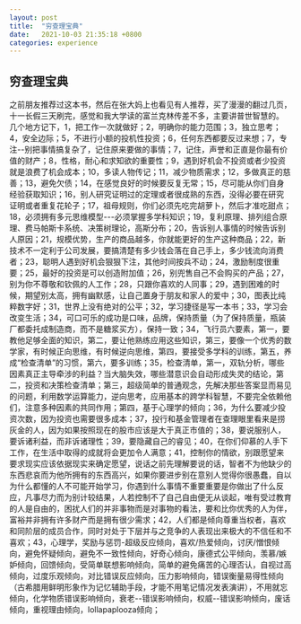 ```yaml
---
layout: post
title:  "穷查理宝典"
date:   2021-10-03 21:35:18 +0800
categories: experience
---
```

[](穷查理宝典)

## 穷查理宝典

之前朋友推荐过这本书，然后在张大妈上也看见有人推荐，买了漫漫的翻过几页，十一长假三天刷完，感觉和我大学读的富兰克林传差不多，主要讲普世智慧的。
几个地方记下，1，把工作一次就做好；2，明确你的能力范围；3，独立思考；4，安全边际；5，不进行小额的投机性投资；6，任何东西都要反过来想；7，专注--别把事情搞复杂了，记住原来要做的事情；7，记住，声誉和正直是你最有价值的财产；8，性格，耐心和求知欲的重要性；9，遇到好机会不投资或者少投资就是浪费了机会成本；10，多读人物传记；11，减少物质需求；12，多做真正的慈善；13，避免欠债；14，在感觉良好的时候要反复无常；15，尽可能从你们自身经验获取知识；16，别人研究证明过的定理或者很成熟的东西，没得必要在研究证明或者重复花轮子；17，祖母规则，你们必须先吃完胡萝卜，然后才准吃甜点；18，必须拥有多元思维模型---必须掌握多学科知识；19，复利原理、排列组合原理、费马帕斯卡系统、决策树理论，高斯分布；20，告诉别人事情的时候告诉别人原因；21，规模优势，生产的商品越多，你就能更好的生产这种商品；22，新技术不一定利于公司发展，要搞清楚有多少钱会落在自己手上，多少钱流向消费者；23，聪明人遇到好机会狠狠下注，其他时间按兵不动；24，激励制度很重要；25，最好的投资是可以创造附加值；26，别兜售自己不会购买的产品；27，别为你不尊敬和钦佩的人工作；28，只跟你喜欢的人同事；29，遇到困难的时候，期望别太高，拥有幽默感，让自己置身于朋友和家人的爱中；30，图表比纯粹数字好；31，世界上没有绝对的公平；32，学习捷径是写一本书；33，学习会改变生活；34，可口可乐的成功是口味，品牌，保持质量（为了保持质量，瓶装厂都委托成制造商，而不是糖浆买方），保持一致；34，飞行员六要素，第一，要教他足够全面的知识，第二，要让他熟练应用这些知识，第三，要像一个优秀的数学家，有时候正向思维，有时候逆向思维，第四，要接受多学科的训练，第五，养成“检查清单”的习惯，第六，要多训练；35，检查清单，第一，双轨分析，哪些因素真正主导牵涉的利益？当大脑失效，哪些潜意识会自动形成失灵的结论，第二，投资和决策检查清单；第三，超级简单的普通观念，先解决那些答案显而易见的问题，利用数学运算能力，逆向思考，应用基本的跨学科智慧，不要完全依赖他们，注意多种因素的共同作用；第四，基于心理学的倾向；36，为什么要减少投资次数，因为投资也需要很多成本；37，投行和基金管理者在查理眼里看来是捞灰金的人，因为如果按照现在的股市应该是大于真正市值的；38，要说服别人，要诉诸利益，而非诉诸理性；39，要隐藏自己的睿见；40，在你们仰慕的人手下工作，在生活中取得的成就将会更加令人满意；41，控制你的情欲，别跟愿望来要求现实应该依据现实来确定愿望，说话之前先理解要说的话，智者不为他缺少的东西悲哀而为他所拥有的东西高兴，如果你要进步别在意别人觉得你很愚蠢，自以为什么都懂的人不可能开始学习，你遇到什么事情不重要重要是你做出了什么反应，凡事尽力而为别计较结果，人若控制不了自己自由便无从谈起，唯有受过教育的人是自由的，困扰人们的并非事物而是对事物的看法，要和比你优秀的人为伴，富裕并非拥有许多财产而是拥有很少需求；42，人们都是倾向尊重当权者，喜欢和同阶层的成员合作，同时对处于下层并与之竞争的人表现出来极大的不信任和不喜欢；43，心理学，奖励与惩罚-超级反应倾向，喜欢/热爱倾向，讨厌/憎恨倾向，避免怀疑倾向，避免不一致性倾向，好奇心倾向，康德式公平倾向，羡慕/嫉妒倾向，回馈倾向，受简单联想影响倾向，简单的避免痛苦的心理否认，自视过高倾向，过度乐观倾向，对比错误反应倾向，压力影响倾向，错误衡量易得性倾向（古希腊用鲜明形象作为记忆辅助手段，才能不用笔记情况发表演讲），不用就忘倾向，化学物质错误影响倾向，衰老--错误影响倾向，权威--错误影响倾向，废话倾向，重视理由倾向，lollapaplooza倾向；